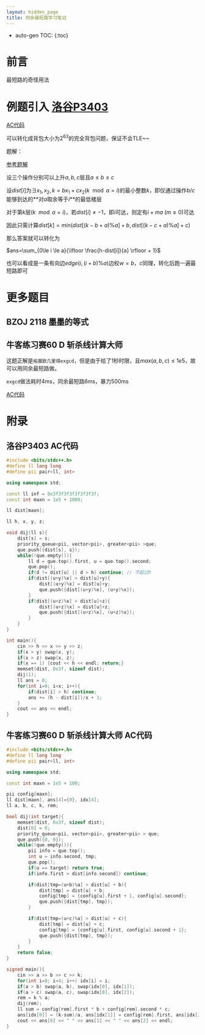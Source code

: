 ```yaml
---
layout: hidden_page
title: 同余最短路学习笔记
---
```


* auto-gen TOC:
{:toc}

# 前言

最短路的奇怪用法




# 例题引入 [洛谷P3403](https://www.luogu.com.cn/problem/P3403)

[AC代码](#洛谷p3403-ac代码)

可以转化成背包大小为$2^{63}$的完全背包问题，保证不会TLE~~

题解：

[参考题解](https://www.luogu.com.cn/blog/L02m/solution-p3403)

设三个操作分别可以上升$a, b, c$层且$a\le b \le c$

设$dist[i]$为$\exists x_1,x_2, k=bx_1 + cx_2(k \mod a = i)$的最小整数$k$，即仅通过操作$b/c$能够到达的**对$a$取余等于$i$**的最低楼层

对于第$k$层($k \mod a = i$)，若$dist[i] \ne -1$，即$i$可达，则定有$i+ma \ (m\ge0)$可达

因此只需计算$dist[k]=min(dist[(k-b+a)\%a]+b, dist[(k-c+a)\%a]+c)$ 

那么答案就可以转化为

$ans=\sum_{0\le i \le a}{\lfloor \frac{h-dist[i]}{a} \rfloor + 1}$

也可以看成是一条有向边$edge(i, (i+b)\%a)$边权$w=b$，$c$同理，转化后跑一遍最短路即可



# 更多题目

## BZOJ 2118  墨墨的等式

## 牛客练习赛60 D 斩杀线计算大师

这题正解是`拓展欧几里得exgcd`，但是由于给了1秒时限，且$max(a,b,c)\le1e5$，故可以用同余最短路做。

`exgcd`做法耗时4ms，同余最短路6ms，暴力500ms

[AC代码](#牛客练习赛60-d-斩杀线计算大师-ac代码)



# 附录

## 洛谷P3403 AC代码

```c++
#include <bits/stdc++.h>
#define ll long long
#define pii pair<ll, int> 

using namespace std;

const ll inf = 0x3f3f3f3f3f3f3f3f;
const int maxn = 1e5 + 1000;

ll dist[maxn];

ll h, x, y, z;

void dij(ll s){
    dist[s] = s;
    priority_queue<pii, vector<pii>, greater<pii> >que;
    que.push({dist[s], s});
    while(!que.empty()){
        ll d = que.top().first, u = que.top().second;
        que.pop();
        if(d != dist[u] || d > h) continue; // 不超过h
        if(dist[(u+y)%x] > dist[u]+y){
            dist[(u+y)%x] = dist[u]+y;
            que.push({dist[(u+y)%x], (u+y)%x});
        }
        if(dist[(u+z)%x] > dist[u]+z){
            dist[(u+z)%x] = dist[u]+z;
            que.push({dist[(u+z)%x], (u+z)%x});
        }
    }
}

int main(){
    cin >> h >> x >> y >> z;
    if(x > y) swap(x, y);
    if(x > z) swap(x, z);
    if(x == 1) {cout << h << endl; return;}
    memset(dist, 0x3f, sizeof dist);
    dij(1);
    ll ans = 0;
    for(int i=0; i<x; i++){
        if(dist[i] > h) continue;
        ans += (h - dist[i])/x + 1;
    }
    cout << ans << endl;
}
```



## 牛客练习赛60 D 斩杀线计算大师 AC代码

```c++
#include <bits/stdc++.h>
#define ll long long
#define pii pair<ll, int>  

using namespace std;

const int maxn = 1e5 + 100;

pii config[maxn];
ll dist[maxn], ans[4]={0}, idx[4];
ll a, b, c, k, rem;

bool dij(int target){
	memset(dist, 0x3f, sizeof dist);
	dist[0] = 0;
	priority_queue<pii, vector<pii>, greater<pii> > que;
	que.push({0, 0});
	while(!que.empty()){
		pii info = que.top();
		int u = info.second, tmp;
		que.pop();
		if(u == target) return true;
		if(info.first > dist[info.second]) continue;

		if(dist[tmp=(u+b)%a] > dist[u] + b){
			dist[tmp] = dist[u] + b;
			config[tmp] = {config[u].first + 1, config[u].second};
			que.push({dist[tmp], tmp});
		}

		if(dist[tmp=(u+c)%a] > dist[u] + c){
			dist[tmp] = dist[u] + c;
			config[tmp] = {config[u].first, config[u].second + 1};
			que.push({dist[tmp], tmp});
		}
	}
	return false;
}

signed main(){
	cin >> a >> b >> c >> k;
	for(int i=0; i<4; i++) idx[i] = i;
	if(a > b) swap(a, b), swap(idx[0], idx[1]);
	if(a > c) swap(a, c), swap(idx[0], idx[2]);
	rem = k % a;
	dij(rem);
	ll sum = config[rem].first * b + config[rem].second * c;
	ans[idx[0]] = (k-sum)/a, ans[idx[1]] = config[rem].first, ans[idx[2]] = config[rem].second;
    cout << ans[0] << " " << ans[1] << " " << ans[2] << endl;
}

```




